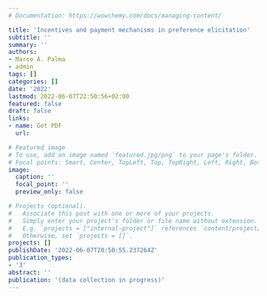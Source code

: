 ```yaml
---
# Documentation: https://wowchemy.com/docs/managing-content/

title: 'Incentives and payment mechanisms in preference elicitation'
subtitle: ''
summary: ''
authors:
- Marco A. Palma
- admin
tags: []
categories: []
date: '2022'
lastmod: 2022-06-07T22:50:56+02:00
featured: false
draft: false
links: 
- name: Get PDF
  url: 

# Featured image
# To use, add an image named `featured.jpg/png` to your page's folder.
# Focal points: Smart, Center, TopLeft, Top, TopRight, Left, Right, BottomLeft, Bottom, BottomRight.
image:
  caption: ''
  focal_point: ''
  preview_only: false

# Projects (optional).
#   Associate this post with one or more of your projects.
#   Simply enter your project's folder or file name without extension.
#   E.g. `projects = ["internal-project"]` references `content/project/deep-learning/index.md`.
#   Otherwise, set `projects = []`.
projects: []
publishDate: '2022-06-07T20:50:55.237264Z'
publication_types: 
- '3'
abstract: ''
publication: '(data collection in progress)'
---
```


